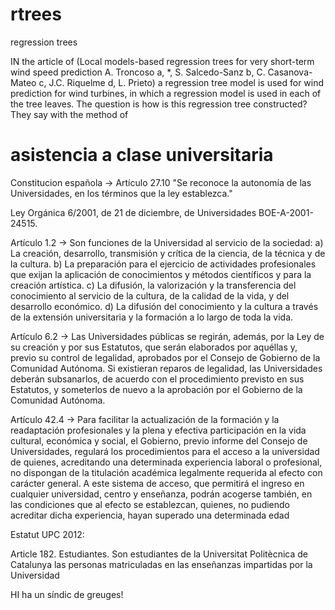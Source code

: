 # rtrees
regression trees

IN the article of (Local models-based regression trees for very short-term wind speed prediction A. Troncoso a, *, S. Salcedo-Sanz b, C. Casanova-Mateo c, J.C. Riquelme d, L. Prieto) a regression tree model is used for wind prediction for wind turbines, in which a regression model is used in each of the tree leaves. The question is how is this regression tree constructed? They say with the method of 

# asistencia a clase universitaria
Constitucion española -> Artículo 27.10 "Se reconoce la autonomía de las Universidades, en los términos que la ley establezca."

Ley Orgánica 6/2001, de 21 de diciembre, de Universidades BOE-A-2001-24515.

  Artículo 1.2 -> Son funciones de la Universidad al servicio de la sociedad:
        a) La creación, desarrollo, transmisión y crítica de la ciencia, de la técnica y de la cultura.
        b) La preparación para el ejercicio de actividades profesionales que exijan la aplicación 
          de conocimientos y métodos científicos y para la creación artística.
        c) La difusión, la valorización y la transferencia del conocimiento al servicio de la cultura, 
          de la calidad de la vida, y del desarrollo económico.
        d) La difusión del conocimiento y la cultura a través de la extensión universitaria y la 
         formación a lo largo de toda la vida.
         
  Artículo 6.2 -> Las Universidades públicas se regirán, además, por la Ley de su creación y por sus 
        Estatutos, que serán elaborados por aquéllas y, previo su control de legalidad, aprobados 
        por el Consejo de Gobierno de la Comunidad Autónoma. Si existieran reparos de legalidad, 
        las Universidades deberán subsanarlos, de acuerdo con el procedimiento previsto en sus 
        Estatutos,  y  someterlos  de  nuevo  a  la  aprobación  por  el  Gobierno  de  la  Comunidad 
        Autónoma.
        
 Artículo 42.4 -> Para facilitar la actualización de la formación y la readaptación profesionales y la plena 
y efectiva participación en la vida cultural, económica y social, el Gobierno, previo informe 
del Consejo de Universidades, regulará los procedimientos para el acceso a la universidad 
de quienes, acreditando una determinada experiencia laboral o profesional, no dispongan de 
la titulación académica legalmente requerida al efecto con carácter general. A este sistema 
de acceso, que permitirá el ingreso en cualquier universidad, centro y enseñanza, podrán 
acogerse también, en las condiciones que al efecto se establezcan, quienes, no pudiendo 
acreditar dicha experiencia, hayan superado una determinada edad


Estatut UPC 2012: 

Article 182. Estudiantes.
Son estudiantes de la Universitat Politècnica de Catalunya las personas matriculadas 
en las enseñanzas impartidas por la Universidad

HI ha un síndic de greuges!
